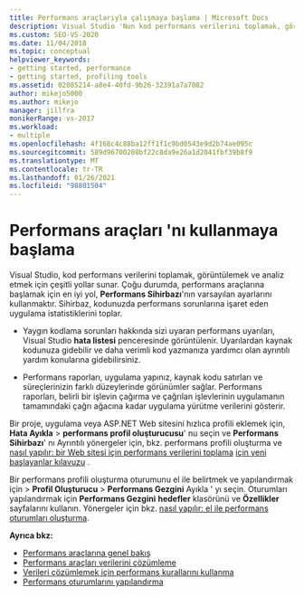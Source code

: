 ```yaml
---
title: Performans araçlarıyla çalışmaya başlama | Microsoft Docs
description: Visual Studio 'Nun kod performans verilerini toplamak, görüntülemek ve analiz etmek için sunduğu farklı yollar hakkında bilgi edinin.
ms.custom: SEO-VS-2020
ms.date: 11/04/2018
ms.topic: conceptual
helpviewer_keywords:
- getting started, performance
- getting started, profiling tools
ms.assetid: 02085214-a8e4-40fd-9b26-32391a7a7082
author: mikejo5000
ms.author: mikejo
manager: jillfra
monikerRange: vs-2017
ms.workload:
- multiple
ms.openlocfilehash: 4f168c4c88ba12ff1f1c9bd0543e9d2b74ae095c
ms.sourcegitcommit: 589d96700208bf22c8da9e26a1d2041fbf39b8f9
ms.translationtype: MT
ms.contentlocale: tr-TR
ms.lasthandoff: 01/26/2021
ms.locfileid: "98801504"
---
```

# <a name="getting-started-with-performance-tools"></a>Performans araçları 'nı kullanmaya başlama

Visual Studio, kod performans verilerini toplamak, görüntülemek ve analiz etmek için çeşitli yollar sunar. Çoğu durumda, performans araçlarına başlamak için en iyi yol, **Performans Sihirbazı**'nın varsayılan ayarlarını kullanmaktır. Sihirbaz, kodunuzda performans sorunlarına işaret eden uygulama istatistiklerini toplar.

- Yaygın kodlama sorunları hakkında sizi uyaran performans uyarıları, Visual Studio **hata listesi** penceresinde görüntülenir. Uyarılardan kaynak kodunuza gidebilir ve daha verimli kod yazmanıza yardımcı olan ayrıntılı yardım konularına gidebilirsiniz.

- Performans raporları, uygulama yapınız, kaynak kodu satırları ve süreçlerinizin farklı düzeylerinde görünümler sağlar. Performans raporları, belirli bir işlevin çağırma ve çağrılan işlevlerinin uygulamanın tamamındaki çağrı ağacına kadar uygulama yürütme verilerini gösterir.

Bir proje, uygulama veya ASP.NET Web sitesini hızlıca profili eklemek için, **Hata Ayıkla**  >  **performans profil oluşturucusu**' nu seçin ve **Performans Sihirbazı**' nı Ayrıntılı yönergeler için, bkz. performans profili oluşturma ve [nasıl yapılır: bir Web sitesi için performans verilerini toplama](../profiling/how-to-collect-performance-data-for-a-web-site.md) [için yeni başlayanlar kılavuzu](../profiling/beginners-guide-to-cpu-sampling.md) .

Bir performans profili oluşturma oturumunu el ile belirtmek ve yapılandırmak için   >  **Profil Oluşturucu**  >  **Performans Gezgini** Ayıkla ' yı seçin. Oturumları yapılandırmak için **Performans Gezgini** **hedefler** klasörünü ve **Özellikler** sayfalarını kullanın. Yönergeler için bkz. [nasıl yapılır: el ile performans oturumları oluşturma](../profiling/how-to-manually-create-performance-sessions.md).

**Ayrıca bkz:**

- [Performans araçlarına genel bakış](../profiling/overviews-performance-tools.md)
- [Performans araçları verilerini çözümleme](../profiling/analyzing-performance-tools-data.md)
- [Verileri çözümlemek için performans kurallarını kullanma](../profiling/using-performance-rules-to-analyze-data.md)
- [Performans oturumlarını yapılandırma](../profiling/configuring-performance-sessions.md)
